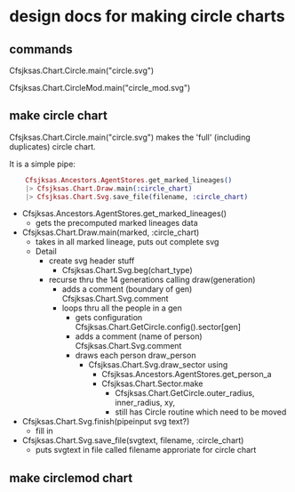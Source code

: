 # design docs for making circle charts

## commands

Cfsjksas.Chart.Circle.main("circle.svg")

Cfsjksas.Chart.CircleMod.main("circle_mod.svg")

## make circle chart

Cfsjksas.Chart.Circle.main("circle.svg")
makes the 'full' (including duplicates) circle chart.

It is a simple pipe:

```elixir
    Cfsjksas.Ancestors.AgentStores.get_marked_lineages()
    |> Cfsjksas.Chart.Draw.main(:circle_chart)
    |> Cfsjksas.Chart.Svg.save_file(filename, :circle_chart)
```

* Cfsjksas.Ancestors.AgentStores.get_marked_lineages()
  * gets the precomputed marked lineages data
* Cfsjksas.Chart.Draw.main(marked, :circle_chart)
  * takes in all marked lineage, puts out complete svg
  * Detail
    * create svg header stuff
      * Cfsjksas.Chart.Svg.beg(chart_type)
    * recurse thru the 14 generations calling draw(generation)
      * adds a comment (boundary of gen) Cfsjksas.Chart.Svg.comment
      * loops thru all the people in a gen
        * gets configuration Cfsjksas.Chart.GetCircle.config().sector[gen]
        * adds a comment (name of person) Cfsjksas.Chart.Svg.comment
        * draws each person draw_person
          * Cfsjksas.Chart.Svg.draw_sector using
            * Cfsjksas.Ancestors.AgentStores.get_person_a
            * Cfsjksas.Chart.Sector.make
              * Cfsjksas.Chart.GetCircle.outer_radius, inner_radius, xy, 
              * still has Circle routine which need to be moved
* Cfsjksas.Chart.Svg.finish(pipeinput svg text?)
  * fill in
* Cfsjksas.Chart.Svg.save_file(svgtext, filename, :circle_chart)
  * puts svgtext in file called filename approriate for circle chart

## make circlemod chart
